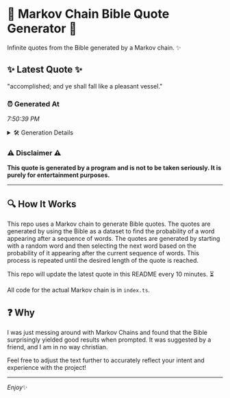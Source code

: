# 📖 Markov Chain Bible Quote Generator 📖

Infinite quotes from the Bible generated by a Markov chain. ✨

## ✨ Latest Quote ✨
"accomplished; and ye shall fall like a pleasant vessel."

### ⏰ Generated At
*7:50:39 PM*

<details>
    <summary>🛠️ Generation Details</summary>
    <p>
        <strong>🌱 Seed:</strong> accomplished;<br>
        <strong>🔄 Iterations:</strong> 8<br>
        <strong>📜 Context History:</strong><br>[ accomplished; ]: and<br>[ accomplished;, and ]: ye<br>[ accomplished;, and, ye ]: shall<br>[ accomplished;, and, ye, shall ]: fall<br>[ accomplished;, and, ye, shall, fall ]: like<br>[ accomplished;, and, ye, shall, fall, like ]: a<br>[ and, ye, shall, fall, like, a ]: pleasant<br>[ ye, shall, fall, like, a, pleasant ]: vessel.<br>
    </p>
</details>

### ⚠️ Disclaimer ⚠️
**This quote is generated by a program and is not to be taken seriously. It is purely for entertainment purposes.**

---

## 🔍 How It Works

This repo uses a Markov chain to generate Bible quotes. The quotes are generated by using the Bible as a dataset to find the probability of a word appearing after a sequence of words. The quotes are generated by starting with a random word and then selecting the next word based on the probability of it appearing after the current sequence of words. This process is repeated until the desired length of the quote is reached.

This repo will update the latest quote in this README every 10 minutes. ⏳

All code for the actual Markov chain is in `index.ts`.

## ❓ Why

I was just messing around with Markov Chains and found that the Bible surprisingly yielded good results when prompted. 
It was suggested by a friend, and I am in no way christian.

Feel free to adjust the text further to accurately reflect your intent and experience with the project!

---

*Enjoy*✨
